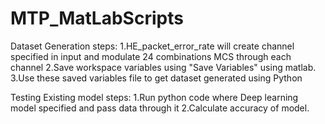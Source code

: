 # MTP_MatLabScripts
Dataset Generation steps:
1.HE_packet_error_rate will create channel specified in input and modulate 24 combinations MCS through each channel
2.Save workspace variables using "Save Variables" using matlab.
3.Use these saved variables file to get dataset generated using Python

Testing Existing model steps:
1.Run python code where Deep learning model specified and pass data through it
2.Calculate accuracy of model.
